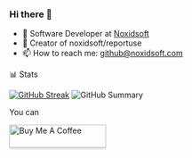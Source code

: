 ### Hi there 👋
<!--too hard to use, shows bad stats because can't see private repos & contribs-->
<!--[![Anurag's GitHub stats](https://github-readme-stats.vercel.app/api?username=noxidsoft&show_icons=true&theme=radical&show=reviews,discussions_started,discussions_answered,prs_merged,prs_merged_percentage&include_all_commits=true)](https://github.com/noxidsoft/noxidsoft)->
<!--
**noxidsoft/noxidsoft** is a ✨ _special_ ✨ repository because its `README.md` (this file) appears on your GitHub profile.


-->
- 🔭 Software Developer at [Noxidsoft](https://noxidsoft.com)
- 🤖 Creator of noxidsoft/reportuse
- 📫 How to reach me: github@noxidsoft.com

📊 Stats

<!--![GitHub Stats](http://github-profile-summary-cards.vercel.app/api/cards/stats?username=Noxidsoft&theme=tokyonight)-->
<!--[![GitHub Streak](https://github-readme-streak-stats.herokuapp.com?user=Noxidsoft&theme=tokyonight&hide_border=true&date_format=j%20M%5B%20Y%5D&card_width=480)](https://git.io/streak-stats)-->
<a href="https://git.io/streak-stats"><img src="https://streak-stats.demolab.com?user=Noxidsoft&theme=tokyonight&date_format=j%20M%5B%20Y%5D&card_width=480" alt="GitHub Streak" /></a>
![GitHub Summary](http://github-profile-summary-cards.vercel.app/api/cards/profile-details?username=Noxidsoft&theme=tokyonight)

You can

<a href="https://www.buymeacoffee.com/makernole" target="_blank"><img src="https://www.buymeacoffee.com/assets/img/custom_images/orange_img.png" alt="Buy Me A Coffee" style="height: 41px !important;width: 174px !important;box-shadow: 0px 3px 2px 0px rgba(190, 190, 190, 0.5) !important;-webkit-box-shadow: 0px 3px 2px 0px rgba(190, 190, 190, 0.5) !important;" ></a>
